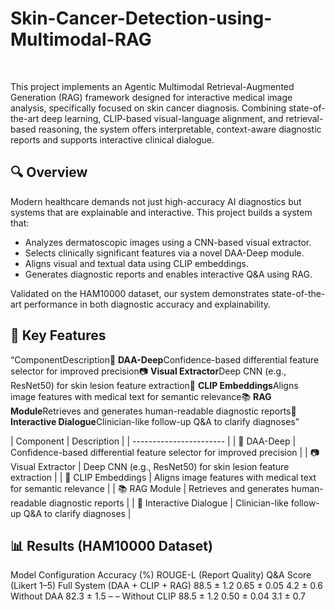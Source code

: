 # Skin-Cancer-Detection-using-Multimodal-RAG
</br>


This project implements an Agentic Multimodal Retrieval-Augmented Generation (RAG) framework designed for interactive medical image analysis, specifically focused on skin cancer diagnosis. Combining state-of-the-art deep learning, CLIP-based visual-language alignment, and retrieval-based reasoning, the system offers interpretable, context-aware diagnostic reports and supports interactive clinical dialogue.
</br>

## 🔍 Overview
Modern healthcare demands not just high-accuracy AI diagnostics but systems that are explainable and interactive. This project builds a system that:

- Analyzes dermatoscopic images using a CNN-based visual extractor.
- Selects clinically significant features via a novel DAA-Deep module.
- Aligns visual and textual data using CLIP embeddings.
- Generates diagnostic reports and enables interactive Q&A using RAG.

Validated on the HAM10000 dataset, our system demonstrates state-of-the-art performance in both diagnostic accuracy and explainability.
</br>

## 🧠 Key Features
“ComponentDescription🧠 **DAA-Deep**Confidence-based differential feature selector for improved precision📷 **Visual Extractor**Deep CNN (e.g., ResNet50) for skin lesion feature extraction🔗 **CLIP Embeddings**Aligns image features with medical text for semantic relevance📚 **RAG Module**Retrieves and generates human-readable diagnostic reports💬 **Interactive Dialogue**Clinician-like follow-up Q&A to clarify diagnoses”


| Component	| Description |
| ----------------------- |
| 🧠 DAA-Deep | Confidence-based differential feature selector for improved precision |
| 📷 Visual Extractor |	Deep CNN (e.g., ResNet50) for skin lesion feature extraction |
| 🔗 CLIP Embeddings	| Aligns image features with medical text for semantic relevance |
| 📚 RAG Module	| Retrieves and generates human-readable diagnostic reports |
| 💬 Interactive Dialogue |	Clinician-like follow-up Q&A to clarify diagnoses |
</br>

## 📊 Results (HAM10000 Dataset)
Model Configuration	Accuracy (%)	ROUGE-L (Report Quality)	Q&A Score (Likert 1–5)
Full System (DAA + CLIP + RAG)	88.5 ± 1.2	0.65 ± 0.05	4.2 ± 0.6
Without DAA	82.3 ± 1.5	–	–
Without CLIP	88.5 ± 1.2	0.50 ± 0.04	3.1 ± 0.7
